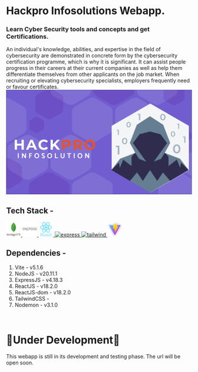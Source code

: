 # Hackpro Infosolutions Webapp.
### Learn Cyber Security tools and concepts and get Certifications.

An individual's knowledge, abilities, and expertise in the field of cybersecurity are demonstrated in concrete form by the cybersecurity certification programme, which is why it is significant. It can assist people progress in their careers at their current companies as well as help them differentiate themselves from other applicants on the job market. When recruiting or elevating cybersecurity specialists, employers frequently need or favour certificates.
![Hackpro Info Solution](Client\src\assets\image.png)

## Tech Stack -

<a href="https://www.mongodb.com/" target="_blank" rel="noreferrer"> <img src="https://raw.githubusercontent.com/devicons/devicon/master/icons/mongodb/mongodb-original-wordmark.svg" alt="mongodb" width="40" height="40"/> </a>     <a href="https://expressjs.com" target="_blank" rel="noreferrer"> <img src="https://raw.githubusercontent.com/devicons/devicon/master/icons/express/express-original-wordmark.svg" alt="express" width="40" height="40"/> </a>       <a href="https://reactjs.org/" target="_blank" rel="noreferrer"> <img src="https://raw.githubusercontent.com/devicons/devicon/master/icons/react/react-original-wordmark.svg" alt="react" width="40" height="40"/> </a>    <a href="https://nodejs.org" target="_blank" rel="noreferrer"> <img src="https://github.com/prathmesh-ka-github/prathmesh-ka-github/assets/103999608/adf769c2-5b4e-4dd7-bd75-41e8b9a2bf4c" alt="express" width="35" height="40"/> </a> 
<a href="https://tailwindcss.com/" target="_blank" rel="noreferrer"> <img src="https://www.vectorlogo.zone/logos/tailwindcss/tailwindcss-icon.svg" alt="tailwind" width="40" height="40"/> </a>  <a href="https://vitejs.dev" target="_blank" rel="noreferrer"> <img src="image-1.png" alt="tailwind" width="40" height="40"/> </a>  


## Dependencies -
1. Vite - v5.1.6
1. NodeJS - v20.11.1
1. ExpressJS - v4.18.3
1. ReactJS - v18.2.0
1. ReactJS-dom - v18.2.0
1. TailwindCSS -
1. Nodemon - v3.1.0  

</br>  

# 🚧Under Development🚧 
This webapp is still in its development and testing phase. The url will be open soon.